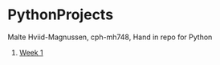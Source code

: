 # PythonProjects
 Malte Hviid-Magnussen, cph-mh748, Hand in repo for Python

1. [Week 1](https://github.com/MalteMagnussen/PythonProjects/blob/master/Week_1/01%20Exercise.ipynb)
